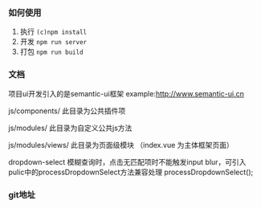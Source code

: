 
### 如何使用    
1. 执行 `(c)npm install`      
1. 开发 `npm run server`  
1. 打包 `npm run build`

### 文档

项目ui开发引入的是semantic-ui框架  example:http://www.semantic-ui.cn

js/components/ 此目录为公共插件项

js/modules/     此目录为自定义公共js方法

js/modules/views/   此目录为页面级模块 （index.vue 为主体框架页面）

dropdown-select 模糊查询时，点击无匹配项时不能触发input blur，可引入pulic中的processDropdownSelect方法兼容处理
processDropdownSelect();

### git地址

